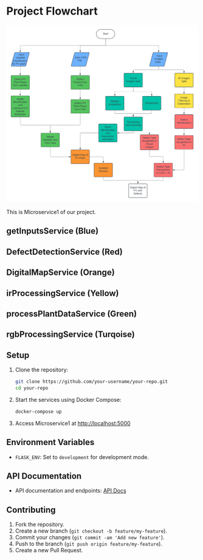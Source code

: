 # Project Flowchart

![Diagram](SolarInspectionSoftwareFlowchart.png)

This is Microservice1 of our project.

## getInputsService (Blue)

## DefectDetectionService (Red)

## DigitalMapService (Orange)

## irProcessingService (Yellow)

## processPlantDataService (Green)

## rgbProcessingService (Turqoise)

## Setup

1.  Clone the repository:

    ```bash
    git clone https://github.com/your-username/your-repo.git
    cd your-repo
    ```

2.  Start the services using Docker Compose:

    ```bash
    docker-compose up
    ```

3.  Access Microservice1 at [http://localhost:5000](http://localhost:5000)

## Environment Variables

- `FLASK_ENV`: Set to `development` for development mode.

## API Documentation

- API documentation and endpoints: [API Docs](http://localhost:5000/docs)

## Contributing

1.  Fork the repository.
2.  Create a new branch (`git checkout -b feature/my-feature`).
3.  Commit your changes (`git commit -am 'Add new feature'`).
4.  Push to the branch (`git push origin feature/my-feature`).
5.  Create a new Pull Request.
